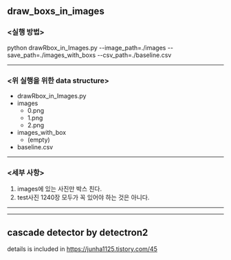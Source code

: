 ## draw_boxs_in_images

### <실행 방법>
python drawRbox_in_Images.py --image_path=./images   --save_path=./images_with_boxs    --csv_path=./baseline.csv


------------------------
### <위 실행을 위한 data structure>
- drawRbox_in_Images.py
- images
   - 0.png
   - 1.png
   - 2.png
- images_with_box
   - (empty)
- baseline.csv


------------------------
### <세부 사항>
1. images에 있는 사진만 박스 친다.
2. test사진 1240장 모두가 꼭 있어야 하는 것은 아니다.


------------------------
------------------------



## cascade detector by detectron2
 details is included in https://junha1125.tistory.com/45

